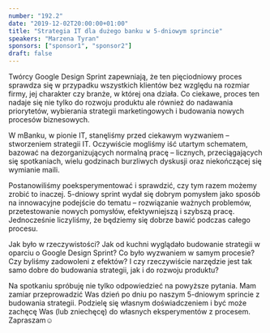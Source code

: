 ```yaml
---
number: "192.2"
date: "2019-12-02T20:00:00+01:00"
title: "Strategia IT dla dużego banku w 5-dniowym sprincie"
speakers: "Marzena Tyran"
sponsors: ["sponsor1", "sponsor2"]
draft: false
---
```


Twórcy Google Design Sprint zapewniają, że ten pięciodniowy proces sprawdza się w przypadku wszystkich klientów bez względu na rozmiar firmy, jej charakter czy branże, w której ona działa. Co ciekawe, proces ten nadaje się nie tylko do rozwoju produktu ale również do nadawania priorytetów, wybierania strategii marketingowych i budowania nowych procesów biznesowych.

W mBanku, w pionie IT, stanęliśmy przed ciekawym wyzwaniem – stworzeniem strategii IT. Oczywiście mogliśmy iść utartym schematem, bazować na dezorganizujących normalną pracę – licznych, przeciągających się spotkaniach, wielu godzinach burzliwych dyskusji oraz niekończącej się wymianie maili.

Postanowiliśmy poeksperymentować i sprawdzić, czy tym razem możemy zrobić to inaczej. 5-dniowy sprint wydał się dobrym pomysłem jako sposób na innowacyjne podejście do tematu – rozwiązanie ważnych problemów, przetestowanie nowych pomysłów, efektywniejszą i szybszą pracę. Jednocześnie liczyliśmy, że będziemy się dobrze bawić podczas całego procesu.

Jak było w rzeczywistości? Jak od kuchni wyglądało budowanie strategii w oparciu o Google Design Sprint? Co było wyzwaniem w samym procesie? Czy byliśmy zadowoleni z efektów? I czy rzeczywiście narzędzie jest tak samo dobre do budowania strategii, jak i do rozwoju produktu?

Na spotkaniu spróbuję nie tylko odpowiedzieć na powyższe pytania. Mam zamiar przeprowadzić Was dzień po dniu po naszym 5-dniowym sprincie z budowania strategii. Podzielę się własnym doświadczeniem i być może zachęcę Was (lub zniechęcę) do własnych eksperymentów z procesem. Zapraszam☺